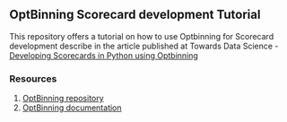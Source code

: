 ## OptBinning Scorecard development Tutorial

This repository offers a tutorial on how to use Optbinning for Scorecard development describe in the article published at Towards Data Science - [Developing Scorecards in Python using Optbinning](https://towardsdatascience.com/developing-scorecards-in-python-using-optbinning-ab9a205e1f69)



### Resources

1. [OptBinning repository](https://github.com/guillermo-navas-palencia/optbinning)
2. [OptBinning documentation](http://gnpalencia.org/optbinning/index.html)

